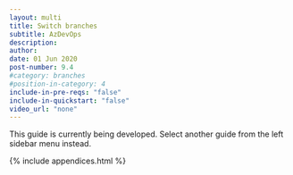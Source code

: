 ```yaml
---
layout: multi
title: Switch branches
subtitle: AzDevOps
description:
author:
date: 01 Jun 2020
post-number: 9.4
#category: branches
#position-in-category: 4
include-in-pre-reqs: "false"
include-in-quickstart: "false"
video_url: "none"
---
```


This guide is currently being developed. Select another guide from the left sidebar menu instead.

<!--
uncomment to add content

{% include prerequisites.html %}

## Topics in this guide

- [Example topic full name](#example-shortname)

{% include video.html %}

## Example {#example-shortname}

Complete the following steps to...

For example, in the following image, ...

![Alt image text placeholder](../assets/images/09-branches/switch/azdev/img-placeholder.png)

-->

{% include appendices.html %}
